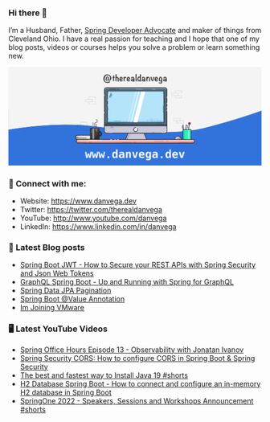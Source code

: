 ### Hi there 👋

I’m a Husband, Father, [Spring Developer Advocate](https://tanzu.vmware.com/developer/advocates/) and maker of things from Cleveland Ohio. I have a real passion for teaching and I hope that one of my blog posts, videos or courses helps you solve a problem or learn something new.

![Profile Header](./github_profile_header.png)

### 🤝 Connect with me:

- Website: https://www.danvega.dev
- Twitter: https://twitter.com/therealdanvega
- YouTube: http://www.youtube.com/danvega
- LinkedIn: https://www.linkedin.com/in/danvega

### 📝 Latest Blog posts

<!-- BLOG-POST-LIST:START -->
- [Spring Boot JWT - How to Secure your REST APIs with Spring Security and Json Web Tokens](https://www.danvega.dev/blog/2022/09/06/spring-security-jwt)
- [GraphQL Spring Boot - Up and Running with Spring for GraphQL](https://www.danvega.dev/blog/2022/05/17/spring-for-graphql)
- [Spring Data JPA Pagination](https://www.danvega.dev/blog/2022/05/12/spring-data-jpa-pagination)
- [Spring Boot @Value Annotation](https://www.danvega.dev/blog/2022/05/11/spring-boot-value-annotation)
- [Im Joining VMware](https://www.danvega.dev/blog/2022/01/24/im-joining-vmware)
<!-- BLOG-POST-LIST:END -->

### 🖥 Latest YouTube Videos

<!-- YOUTUBE:START -->
- [Spring Office Hours Episode 13 - Observability with Jonatan Ivanov](https://www.youtube.com/watch?v=bNAikQefkXU)
- [Spring Security CORS: How to configure CORS in Spring Boot &amp; Spring Security](https://www.youtube.com/watch?v=HRwlT_etr60)
- [The best and fastest way to Install Java 19 #shorts](https://www.youtube.com/watch?v=VZoqz9PPHNs)
- [H2 Database Spring Boot - How to connect and configure an in-memory H2 database in Spring Boot](https://www.youtube.com/watch?v=PSrHcCwvfVQ)
- [SpringOne 2022 - Speakers, Sessions and Workshops Announcement #shorts](https://www.youtube.com/watch?v=BP71pgx1bi4)
<!-- YOUTUBE:END -->
